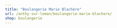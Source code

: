 ```yaml
---
title: "Boulangerie Marie Blachère"
url: /anthy-sur-leman/boulangerie-marie-blachere/
shop: boulangerie
---
```

